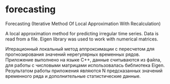 # forecasting
Forecasting (Iterative Method Of Local Approximation With Recalculation)

A local approximation method for predicting irregular time series. Data is read from a file. Eigen library was used to work with numerical matrices.

Итерационный локальный метод аппроксимации с пересчетом для прогнозирования значений нерегулярных временных рядов. Приложение выполнено на языке C++, данные считываются из файла, для работы с числовыми матрицами использовалась библиотека Eigen. 
Результатом работы приложения являются N предсказанных значений временного ряда и дополнительные статистические данные.

